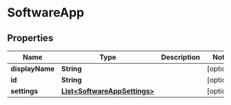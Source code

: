 # SoftwareApp

## Properties
Name | Type | Description | Notes
------------ | ------------- | ------------- | -------------
**displayName** | **String** |  |  [optional]
**id** | **String** |  |  [optional]
**settings** | [**List&lt;SoftwareAppSettings&gt;**](SoftwareAppSettings.md) |  |  [optional]
